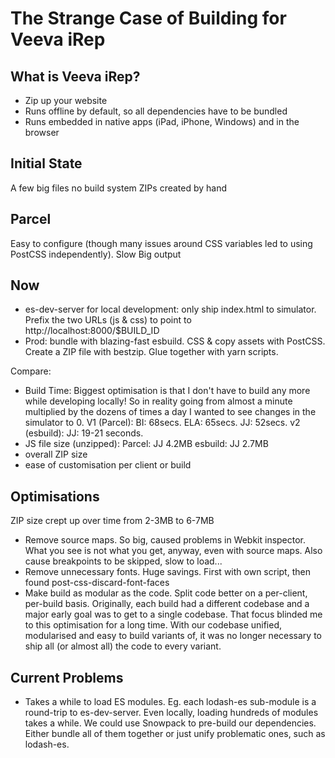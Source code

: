 # The Strange Case of Building for Veeva iRep

## What is Veeva iRep?

- Zip up your website
- Runs offline by default, so all dependencies have to be bundled
- Runs embedded in native apps (iPad, iPhone, Windows) and in the browser

## Initial State

A few big files
no build system
ZIPs created by hand

## Parcel

Easy to configure (though many issues around CSS variables led to using PostCSS independently).
Slow
Big output

## Now

- es-dev-server for local development: only ship index.html to simulator. Prefix the two URLs (js & css) to point to http://localhost:8000/$BUILD_ID
- Prod: bundle with blazing-fast esbuild. CSS & copy assets with PostCSS. Create a ZIP file with bestzip. Glue together with yarn scripts.

Compare:
- Build Time: 
Biggest optimisation is that I don't have to build any more while developing locally! So in reality going from almost a minute multiplied by the dozens of times a day I wanted to see changes in the simulator to 0.
V1 (Parcel):
BI: 68secs. 
ELA: 65secs. 
JJ: 52secs.
v2 (esbuild):
JJ: 19-21 seconds.
- JS file size (unzipped): 
Parcel: 
JJ 4.2MB
esbuild: 
JJ 2.7MB
- overall ZIP size
- ease of customisation per client or build

## Optimisations

ZIP size crept up over time from 2-3MB to 6-7MB
- Remove source maps. So big, caused problems in Webkit inspector. What you see is not what you get, anyway, even with source maps. Also cause breakpoints to be skipped, slow to load...
- Remove unnecessary fonts. Huge savings. First with own script, then found post-css-discard-font-faces
- Make build as modular as the code. Split code better on a per-client, per-build basis. Originally, each build had a different codebase and a major early goal was to get to a single codebase. That focus blinded me to this optimisation for a long time. With our codebase unified, modularised and easy to build variants of, it was no longer necessary to ship all (or almost all) the code to every variant.

## Current Problems

- Takes a while to load ES modules. Eg. each lodash-es sub-module is a round-trip to es-dev-server. Even locally, loading hundreds of modules takes a while. We could use Snowpack to pre-build our dependencies. Either bundle all of them together or just unify problematic ones, such as lodash-es.